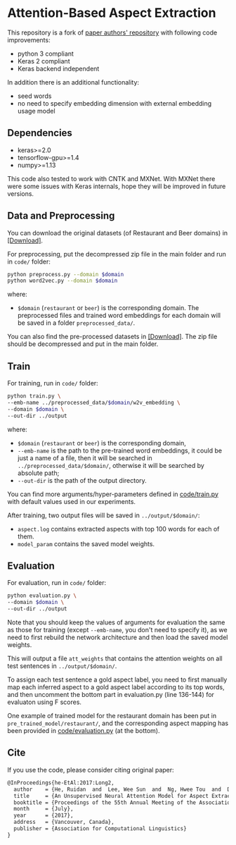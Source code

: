 # Attention-Based Aspect Extraction

This repository is a fork of [paper authors' repository](https://github.com/ruidan/Unsupervised-Aspect-Extraction) with following code improvements:

* python 3 compliant
* Keras 2 compliant
* Keras backend independent

In addition there is an additional functionality:

* seed words
* no need to specify embedding dimension with external embedding usage model

## Dependencies

* keras>=2.0
* tensorflow-gpu>=1.4
* numpy>=1.13

This code also tested to work with CNTK and MXNet. With MXNet there were some issues with Keras internals, hope they will be improved in future versions.

## Data and Preprocessing

You can download the original datasets (of Restaurant and Beer domains) in [[Download]](https://drive.google.com/open?id=1qzbTiJ2IL5ATZYNMp2DRkHvbFYsnOVAQ).

For preprocessing, put the decompressed zip file in the main folder and run in `code/` folder:
```bash
python preprocess.py --domain $domain
python word2vec.py --domain $domain
```
where:
* `$domain` (`restaurant` or `beer`) is the corresponding domain.
The preprocessed files and trained word embeddings for each domain will be saved in a folder `preprocessed_data/`.

You can also find the pre-processed datasets in [[Download]](https://drive.google.com/open?id=1L4LRi3BWoCqJt5h45J2GIAW9eP_zjiNc).
The zip file should be decompressed and put in the main folder.

## Train

For training, run in `code/` folder:

```bash
python train.py \
--emb-name ../preprocessed_data/$domain/w2v_embedding \
--domain $domain \
--out-dir ../output
```
where:
* `$domain` (`restaurant` or `beer`) is the corresponding domain,
* `--emb-name` is the path to the pre-trained word embeddings, it could be just a name of a file, then it will be searched in `../preprocessed_data/$domain/`, otherwise it will be searched by absolute path;
* `--out-dir` is the path of the output directory.

You can find more arguments/hyper-parameters defined in [code/train.py](code/train.py) with default values used in our experiments.

After training, two output files will be saved in `../output/$domain/`:
* `aspect.log` contains extracted aspects with top 100 words for each of them.
* `model_param` contains the saved model weights.

## Evaluation

For evaluation, run in `code/` folder:

```bash
python evaluation.py \
--domain $domain \
--out-dir ../output
```

Note that you should keep the values of arguments for evaluation the same as those for training (except `--emb-name`, you don't need to specify it), as we need to first rebuild the network architecture and then load the saved model weights.

This will output a file `att_weights` that contains the attention weights on all test sentences in `../output/$domain/`.

To assign each test sentence a gold aspect label, you need to first manually map each inferred aspect to a gold aspect label according to its top words, and then uncomment the bottom part in evaluation.py (line 136-144) for evaluaton using F scores.

One example of trained model for the restaurant domain has been put in `pre_trained_model/restaurant/`, and the corresponding aspect mapping has been provided in [code/evaluation.py](code/evaluation.py) (at the bottom).

## Cite

If you use the code, please consider citing original paper:

```tex
@InProceedings{he-EtAl:2017:Long2,
  author    = {He, Ruidan  and  Lee, Wee Sun  and  Ng, Hwee Tou  and  Dahlmeier, Daniel},
  title     = {An Unsupervised Neural Attention Model for Aspect Extraction},
  booktitle = {Proceedings of the 55th Annual Meeting of the Association for Computational Linguistics (Volume 1: Long Papers)},
  month     = {July},
  year      = {2017},
  address   = {Vancouver, Canada},
  publisher = {Association for Computational Linguistics}
}
```
